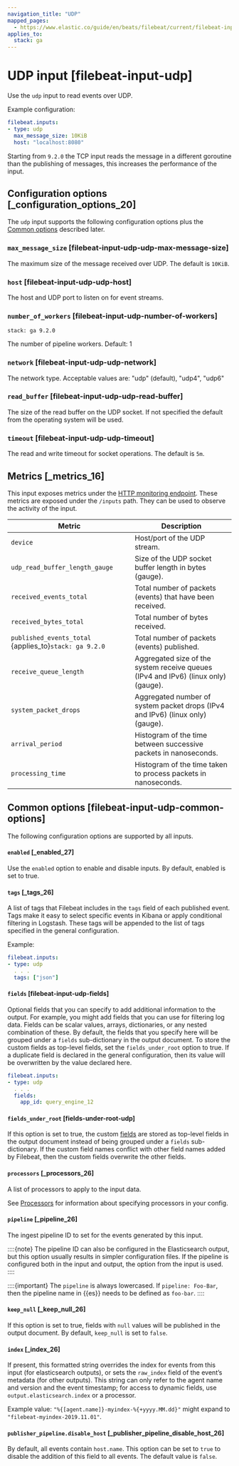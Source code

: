 ```yaml
---
navigation_title: "UDP"
mapped_pages:
  - https://www.elastic.co/guide/en/beats/filebeat/current/filebeat-input-udp.html
applies_to:
  stack: ga
---
```


# UDP input [filebeat-input-udp]


Use the `udp` input to read events over UDP.

Example configuration:

```yaml
filebeat.inputs:
- type: udp
  max_message_size: 10KiB
  host: "localhost:8080"
```

Starting from `9.2.0` the TCP input reads the message in a different
goroutine than the publishing of messages, this increases the
performance of the input.

## Configuration options [_configuration_options_20]

The `udp` input supports the following configuration options plus the [Common options](#filebeat-input-udp-common-options) described later.


### `max_message_size` [filebeat-input-udp-udp-max-message-size]

The maximum size of the message received over UDP. The default is `10KiB`.


### `host` [filebeat-input-udp-udp-host]

The host and UDP port to listen on for event streams.

### `number_of_workers` [filebeat-input-udp-number-of-workers]
```{applies_to}
stack: ga 9.2.0
```

The number of pipeline workers. Default: 1

### `network` [filebeat-input-udp-udp-network]

The network type. Acceptable values are: "udp" (default), "udp4", "udp6"


### `read_buffer` [filebeat-input-udp-udp-read-buffer]

The size of the read buffer on the UDP socket. If not specified the default from the operating system will be used.


### `timeout` [filebeat-input-udp-udp-timeout]

The read and write timeout for socket operations. The default is `5m`.


## Metrics [_metrics_16]

This input exposes metrics under the [HTTP monitoring endpoint](/reference/filebeat/http-endpoint.md). These metrics are exposed under the `/inputs` path. They can be used to observe the activity of the input.

| Metric | Description |
| --- | --- |
| `device` | Host/port of the UDP stream. |
| `udp_read_buffer_length_gauge` | Size of the UDP socket buffer length in bytes (gauge). |
| `received_events_total` | Total number of packets (events) that have been received. |
| `received_bytes_total` | Total number of bytes received. |
| `published_events_total`  {applies_to}`stack: ga 9.2.0`| Total number of packets (events) published. |
| `receive_queue_length` | Aggregated size of the system receive queues (IPv4 and IPv6) (linux only) (gauge). |
| `system_packet_drops` | Aggregated number of system packet drops (IPv4 and IPv6) (linux only) (gauge). |
| `arrival_period` | Histogram of the time between successive packets in nanoseconds. |
| `processing_time` | Histogram of the time taken to process packets in nanoseconds. |


## Common options [filebeat-input-udp-common-options]

The following configuration options are supported by all inputs.


#### `enabled` [_enabled_27]

Use the `enabled` option to enable and disable inputs. By default, enabled is set to true.


#### `tags` [_tags_26]

A list of tags that Filebeat includes in the `tags` field of each published event. Tags make it easy to select specific events in Kibana or apply conditional filtering in Logstash. These tags will be appended to the list of tags specified in the general configuration.

Example:

```yaml
filebeat.inputs:
- type: udp
  . . .
  tags: ["json"]
```


#### `fields` [filebeat-input-udp-fields]

Optional fields that you can specify to add additional information to the output. For example, you might add fields that you can use for filtering log data. Fields can be scalar values, arrays, dictionaries, or any nested combination of these. By default, the fields that you specify here will be grouped under a `fields` sub-dictionary in the output document. To store the custom fields as top-level fields, set the `fields_under_root` option to true. If a duplicate field is declared in the general configuration, then its value will be overwritten by the value declared here.

```yaml
filebeat.inputs:
- type: udp
  . . .
  fields:
    app_id: query_engine_12
```


#### `fields_under_root` [fields-under-root-udp]

If this option is set to true, the custom [fields](#filebeat-input-udp-fields) are stored as top-level fields in the output document instead of being grouped under a `fields` sub-dictionary. If the custom field names conflict with other field names added by Filebeat, then the custom fields overwrite the other fields.


#### `processors` [_processors_26]

A list of processors to apply to the input data.

See [Processors](/reference/filebeat/filtering-enhancing-data.md) for information about specifying processors in your config.


#### `pipeline` [_pipeline_26]

The ingest pipeline ID to set for the events generated by this input.

::::{note}
The pipeline ID can also be configured in the Elasticsearch output, but this option usually results in simpler configuration files. If the pipeline is configured both in the input and output, the option from the input is used.
::::


::::{important}
The `pipeline` is always lowercased. If `pipeline: Foo-Bar`, then the pipeline name in {{es}} needs to be defined as `foo-bar`.
::::



#### `keep_null` [_keep_null_26]

If this option is set to true, fields with `null` values will be published in the output document. By default, `keep_null` is set to `false`.


#### `index` [_index_26]

If present, this formatted string overrides the index for events from this input (for elasticsearch outputs), or sets the `raw_index` field of the event’s metadata (for other outputs). This string can only refer to the agent name and version and the event timestamp; for access to dynamic fields, use `output.elasticsearch.index` or a processor.

Example value: `"%{[agent.name]}-myindex-%{+yyyy.MM.dd}"` might expand to `"filebeat-myindex-2019.11.01"`.


#### `publisher_pipeline.disable_host` [_publisher_pipeline_disable_host_26]

By default, all events contain `host.name`. This option can be set to `true` to disable the addition of this field to all events. The default value is `false`.


